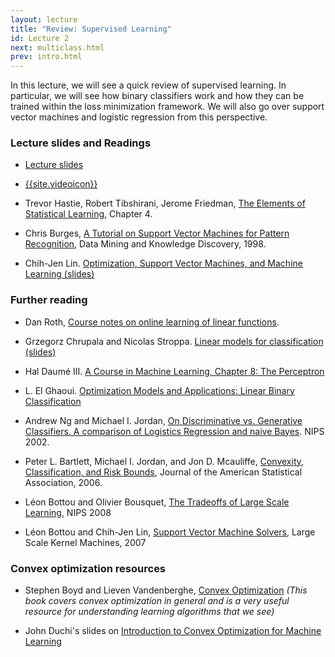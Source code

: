 ```yaml
--- 
layout: lecture
title: "Review: Supervised Learning"
id: Lecture 2
next: multiclass.html
prev: intro.html
---
```


In this lecture, we will see a quick review of supervised learning. In
particular, we will see how binary classifiers work and how they can
be trained within the loss minimization framework. We will also go
over support vector machines and logistic regression from this
perspective.


### Lecture slides and Readings

* [Lecture slides]({{site.baseurl}}/slides/review/review.pdf)

* [{{site.videoicon}}](https://youtu.be/yBpTmrBihyQ)

* Trevor Hastie, Robert Tibshirani, Jerome Friedman,
  [The Elements of Statistical Learning](http://statweb.stanford.edu/~tibs/ElemStatLearn/),
  Chapter 4.

* Chris Burges,
  [A Tutorial on Support Vector Machines for Pattern Recognition](https://research.microsoft.com/pubs/67119/svmtutorial.pdf),
  Data Mining and Knowledge Discovery, 1998.

* Chih-Jen
  Lin. [Optimization, Support Vector Machines, and Machine Learning (slides)](http://www.csie.ntu.edu.tw/~cjlin/talks/rome.pdf)


### Further reading

* Dan Roth,
  [Course notes on online learning of linear functions](http://l2r.cs.uiuc.edu/~danr/Teaching/CS446-14/Papers/5-online.pdf).

* Grzegorz Chrupala and Nicolas
  Stroppa. [Linear models for classification (slides)](http://grzegorz.chrupala.me/papers/ml4nlp/linear-classifiers.pdf)

* Hal Daumé
  III. [A Course in Machine Learning, Chapter 8: The Perceptron](http://ciml.info/dl/v0_8/ciml-v0_8-ch03.pdf)

* L. El
  Ghaoui. [Optimization Models and Applications: Linear Binary Classification](https://inst.eecs.berkeley.edu/~ee127a/book/login/l_lqp_apps_class.html)

* Andrew Ng and Michael I. Jordan,
  [On Discriminative vs. Generative Classifiers. A comparison of Logistics Regression and naive Bayes](http://papers.nips.cc/paper/2020-on-discriminative-vs-generative-classifiers-a-comparison-of-logistic-regression-and-naive-bayes.pdf). NIPS 2002.

* Peter L. Bartlett, Michael I. Jordan, and Jon D. Mcauliffe,
  [Convexity, Classification, and Risk Bounds](http://www.eecs.berkeley.edu/~wainwrig/stat241b/bartlettetal.pdf),
  Journal of the American Statistical Association, 2006.

* Léon Bottou and Olivier Bousquet,
  [The Tradeoffs of Large Scale Learning](http://papers.nips.cc/paper/3323-the-tradeoffs-of-large-scale-learning.pdf),
  NIPS 2008

* Léon Bottou and Chih-Jen Lin,
  [Support Vector Machine Solvers](http://leon.bottou.org/publications/pdf/lin-2006.pdf),
  Large Scale Kernel Machines, 2007


### Convex optimization resources

* Stephen Boyd and Lieven Vandenberghe,
  [Convex Optimization](http://web.stanford.edu/~boyd/cvxbook/) *(This
  book covers convex optimization in general and is a very useful
  resource for understanding learning algorithms that we see)*

* John Duchi's slides on
  [Introduction to Convex Optimization for Machine Learning](http://www.cs.berkeley.edu/~jordan/courses/294-fall09/lectures/optimization/slides.pdf)
